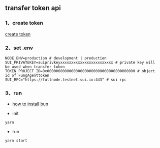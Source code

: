 transfer token api
---

### 1、create token
[create token](https://www.suicoins.com/create-coin)

### 2、set .env
```
NODE_ENV=production # development | production 
SUI_PRIVATEKEY=suiprivkeyxxxxxxxxxxxxxxxxxxxxxxxx # private key will be used when transfer token
TOKEN_PROJECT_ID=0x0000000000000000000000000000000000000000 # object id of FungAgenttoken
SUI_RPC="https://fullnode.testnet.sui.io:443" # sui rpc
```

### 3、run
* [how to install bun](https://bun.sh/docs/installation)
  
* init
```
yarn
```

* run
```
yarn start
```